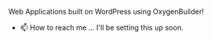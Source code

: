 Web Applications built on WordPress using OxygenBuilder!
- 📫 How to reach me ... I'll be setting this up soon.

<!---
Warren-WordPress/Warren-WordPress is a ✨ special ✨ repository because its `README.md` (this file) appears on your GitHub profile.
You can click the Preview link to take a look at your changes.
--->
